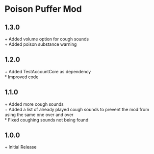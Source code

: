 # Poison Puffer Mod<br>

## 1.3.0<br>

\+ Added volume option for cough sounds<br>
\+ Added poison substance warning<br>

## 1.2.0<br>

\+ Added TestAccountCore as dependency<br>
\* Improved code<br>

## 1.1.0<br>

\+ Added more cough sounds<br>
\+ Added a list of already played cough sounds to prevent the mod from using the same one over and over<br>
\* Fixed coughing sounds not being found<br>

## 1.0.0<br>

\+ Initial Release<br>
